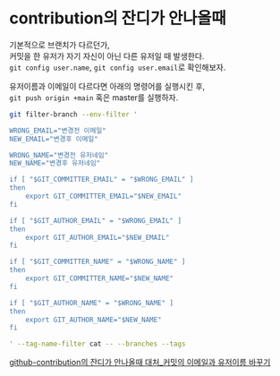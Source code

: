 # contribution의 잔디가 안나올때  

기본적으로 브랜치가 다르던가,  
커밋을 한 유저가 자기 자신이 아닌 다른 유저일 때 발생한다.  
`git config user.name`, `git config user.email`로 확인해보자.  

유저이름과 이메일이 다르다면 아래의 명령어를 실행시킨 후,  
`git push origin +main` 혹은 master를 실행하자.  

```bash
git filter-branch --env-filter '

WRONG_EMAIL="변경전 이메일"
NEW_EMAIL="변경후 이메일"

WRONG_NAME="변경전 유저네임"
NEW_NAME="변경후 유저네임"

if [ "$GIT_COMMITTER_EMAIL" = "$WRONG_EMAIL" ]
then
    export GIT_COMMITTER_EMAIL="$NEW_EMAIL"
fi

if [ "$GIT_AUTHOR_EMAIL" = "$WRONG_EMAIL" ]
then
    export GIT_AUTHOR_EMAIL="$NEW_EMAIL"
fi

if [ "$GIT_COMMITTER_NAME" = "$WRONG_NAME" ]
then
    export GIT_COMMITTER_NAME="$NEW_NAME"
fi

if [ "$GIT_AUTHOR_NAME" = "$WRONG_NAME" ]
then
    export GIT_AUTHOR_NAME="$NEW_NAME"
fi

' --tag-name-filter cat -- --branches --tags


```

[github-contribution의 잔디가 안나올때 대처_커밋의 이메일과 유저이름 바꾸기](https://syki66.github.io/blog/2020/05/10/git-change-email.html)